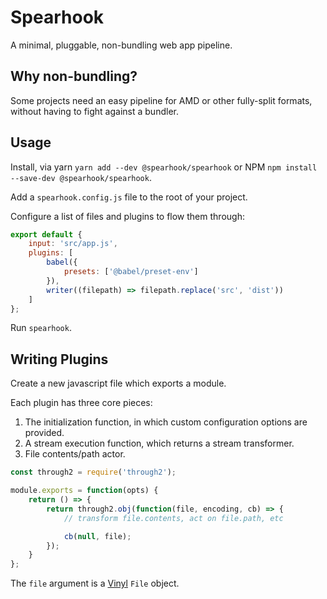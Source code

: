 # Spearhook

A minimal, pluggable, non-bundling web app pipeline.

## Why non-bundling?

Some projects need an easy pipeline for AMD or other fully-split formats, without having to fight against a bundler.

## Usage

Install, via yarn `yarn add --dev @spearhook/spearhook` or NPM `npm install --save-dev @spearhook/spearhook`.

Add a `spearhook.config.js` file to the root of your project.

Configure a list of files and plugins to flow them through:

```js
export default {
    input: 'src/app.js',
    plugins: [
        babel({
            presets: ['@babel/preset-env']
        }),
        writer((filepath) => filepath.replace('src', 'dist'))
    ]
};
```

Run `spearhook`.

## Writing Plugins

Create a new javascript file which exports a module.

Each plugin has three core pieces:

1. The initialization function, in which custom configuration options are provided.
2. A stream execution function, which returns a stream transformer.
3. File contents/path actor.

```js
const through2 = require('through2');

module.exports = function(opts) {
    return () => {
        return through2.obj(function(file, encoding, cb) => {
            // transform file.contents, act on file.path, etc

            cb(null, file);
        });
    }
};
```

The `file` argument is a [Vinyl](https://github.com/gulpjs/vinyl) `File` object.
